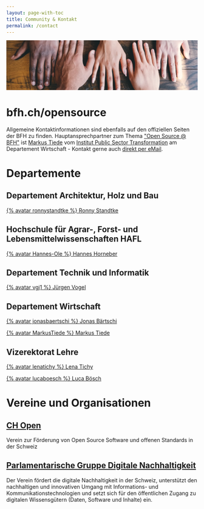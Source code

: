 ```yaml
---
layout: page-with-toc
title: Community & Kontakt
permalink: /contact
---
```


[![](img/community.jpg)](https://unsplash.com/de/fotos/LjqARJaJotc)

# bfh.ch/opensource

Allgemeine Kontaktinformationen sind ebenfalls auf den offiziellen Seiten der BFH zu finden. Hauptansprechpartner zum Thema ["Open Source @ BFH"](https://bfh.ch/opensource) ist [Markus Tiede](https://www.bfh.ch/de/ueber-die-bfh/personen/wqt4t23oxq3q/) vom [Institut Public Sector Transformation](http://bfh.ch/ipst) am Departement Wirtschaft - Kontakt gerne auch [direkt per eMail](mailto:opensource[at]bfh.ch).

# Departemente 

## Departement Architektur, Holz und Bau

[{% avatar ronnystandtke %} Ronny Standtke](https://www.bfh.ch/de/ueber-die-bfh/personen/et7lw7r3xm2r/)

## Hochschule für Agrar-, Forst- und Lebensmittelwissenschaften HAFL

[{% avatar Hannes-Ole %} Hannes Horneber](https://www.bfh.ch/de/ueber-die-bfh/personen/3vyn5q572ttg/)

## Departement Technik und Informatik

[{% avatar vgj1 %} Jürgen Vogel](https://www.bfh.ch/de/ueber-die-bfh/personen/dftzu4f3f2o2/)

## Departement Wirtschaft

[{% avatar jonasbaertschi %} Jonas Bärtschi](https://www.bfh.ch/de/ueber-die-bfh/personen/np2q4may3n7v/)

[{% avatar MarkusTiede %} Markus Tiede](https://www.bfh.ch/de/ueber-die-bfh/personen/wqt4t23oxq3q/)

## Vizerektorat Lehre

[{% avatar lenatichy %} Lena Tichy](https://www.bfh.ch/de/ueber-die-bfh/personen/zjgyrymvn42q/)

[{% avatar lucaboesch %} Luca Bösch](https://www.bfh.ch/de/ueber-die-bfh/personen/bzaqj4m7wyyb/)

# Vereine und Organisationen

## [CH Open](https://www.ch-open.ch)
Verein zur Förderung von Open Source Software und offenen Standards in der Schweiz

## [Parlamentarische Gruppe Digitale Nachhaltigkeit ](https://www.parldigi.ch)
Der Verein fördert die digitale Nachhaltigkeit in der Schweiz, unterstützt den nachhaltigen und innovativen Umgang mit Informations- und Kommunikationstechnologien und setzt sich für den öffentlichen Zugang zu digitalen Wissensgütern (Daten, Software und Inhalte) ein. 
